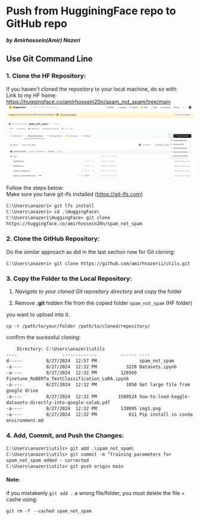 # **Push from HugginingFace repo to GitHub repo**

***by Amirhossein(Amir) Nazeri***

## **Use Git Command Line**

### **1. Clone the HF Repository:**

If you haven't cloned the repository to your local machine, do so with:
\
Link to my HF home: https://huggingface.co/amirhossein20n/spam_not_spam/tree/main
![image.png](https://github.com/amirhnazerii/utils/blob/main/imgs/HF1.png?raw=true)

Follow the steps below: \
 Make sure you have git-lfs installed (https://git-lfs.com)
```
C:\Users\anazeri> git lfs install
C:\Users\anazeri> cd .\HuggingFace\
C:\Users\anazeri\HuggingFace> git clone https://huggingface.co/amirhossein20n/spam_not_spam

```


### **2. Clone the GitHub Repository:**

Do the similar approach as did in the last section now for Git cloning:

```
C:\Users\anazeri> git clone https://github.com/amirhnazerii/utils.git
```



### **3. Copy the Folder to the Local Repository:**

1.   *Navigate to your cloned Git repository directory* and copy the folder

2.   Remove **.git** hidden file from the copied folder `spam_not_spam` (HF folder)

you want to upload into it.

```
cp -r /path/to/your/folder /path/to/cloned/repository/
```

confirm the sucessful cloning:
```
    Directory: C:\Users\anazeri\utils
----                 -------------         ------ ----
d-----         8/27/2024  12:57 PM                spam_not_spam
-a----         8/27/2024  12:32 PM           3228 Datasets.ipynb
-a----         8/27/2024  12:32 PM         126569 Finetune_RoBERTa_TextClassification_LoRA.ipynb
-a----         8/27/2024  12:32 PM           1050 Get large file from google drive
-a----         8/27/2024  12:32 PM        1580524 how-to-load-kaggle-datasets-directly-into-google-colab.pdf
-a----         8/27/2024  12:32 PM         138095 img1.png
-a----         8/27/2024  12:32 PM            611 Pip install in conda environment.md
```

### **4. Add, Commit, and Push the Changes:**

```
C:\Users\anazeri\utils> git add .\spam_not_spam\
C:\Users\anazeri\utils> git commit -m "Training parameters for spam_not_spam added - corrected
C:\Users\anazeri\utils> git push origin main
```
#### **Note:**
if you mistakenly `git add .` a wrong file/folder, you must delete the file + cashe using:

```
git rm -f --cached spam_not_spam
```





